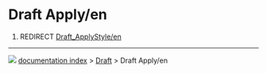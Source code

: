 # Draft Apply/en
1.  REDIRECT [Draft_ApplyStyle/en](Draft_ApplyStyle/en.md)



---
![](images/Button_right.svg) [documentation index](../README.md) > [Draft](Draft_Workbench.md) > Draft Apply/en
